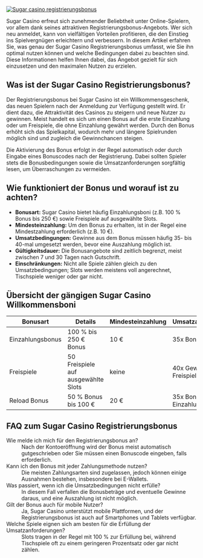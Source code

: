 [![Sugar casino registrierungsbonus](https://123-caf.pages.dev/gitsignup.png)](https://vrmoo.ru/Bt82HjjY)

<p>Sugar Casino erfreut sich zunehmender Beliebtheit unter Online-Spielern, vor allem dank seines attraktiven Registrierungsbonus-Angebots. Wer sich neu anmeldet, kann von vielfältigen Vorteilen profitieren, die den Einstieg ins Spielvergnügen erleichtern und verbessern. In diesem Artikel erfahren Sie, was genau der Sugar Casino Registrierungsbonus umfasst, wie Sie ihn optimal nutzen können und welche Bedingungen dabei zu beachten sind. Diese Informationen helfen Ihnen dabei, das Angebot gezielt für sich einzusetzen und den maximalen Nutzen zu erzielen.</p>  <h2>Was ist der Sugar Casino Registrierungsbonus?</h2> <p>Der Registrierungsbonus bei Sugar Casino ist ein Willkommensgeschenk, das neuen Spielern nach der Anmeldung zur Verfügung gestellt wird. Er dient dazu, die Attraktivität des Casinos zu steigern und neue Nutzer zu gewinnen. Meist handelt es sich um einen Bonus auf die erste Einzahlung oder um Freispiele, die ohne Einzahlung gewährt werden. Durch den Bonus erhöht sich das Spielkapital, wodurch mehr und längere Spielrunden möglich sind und zugleich die Gewinnchancen steigen.</p> <p>Die Aktivierung des Bonus erfolgt in der Regel automatisch oder durch Eingabe eines Bonuscodes nach der Registrierung. Dabei sollten Spieler stets die Bonusbedingungen sowie die Umsatzanforderungen sorgfältig lesen, um Überraschungen zu vermeiden.</p>  <h2>Wie funktioniert der Bonus und worauf ist zu achten?</h2> <ul> <li><strong>Bonusart:</strong> Sugar Casino bietet häufig Einzahlungsboni (z.B. 100 % Bonus bis 250 €) sowie Freispiele auf ausgewählte Slots.</li> <li><strong>Mindesteinzahlung:</strong> Um den Bonus zu erhalten, ist in der Regel eine Mindestzahlung erforderlich (z.B. 10 €).</li> <li><strong>Umsatzbedingungen:</strong> Gewinne aus dem Bonus müssen häufig 35- bis 40-mal umgesetzt werden, bevor eine Auszahlung möglich ist.</li> <li><strong>Gültigkeitsdauer:</strong> Die Bonusangebote sind zeitlich begrenzt, meist zwischen 7 und 30 Tagen nach Gutschrift.</li> <li><strong>Einschränkungen:</strong> Nicht alle Spiele zählen gleich zu den Umsatzbedingungen; Slots werden meistens voll angerechnet, Tischspiele weniger oder gar nicht.</li> </ul>  <h2>Übersicht der gängigen Sugar Casino Willkommensboni</h2> <table> <thead> <tr> <th>Bonusart</th> <th>Details</th> <th>Mindesteinzahlung</th> <th>Umsatzanforderungen</th> <th>Gültigkeitsdauer</th> </tr> </thead> <tbody> <tr> <td>Einzahlungsbonus</td> <td>100 % bis 250 € Bonus</td> <td>10 €</td> <td>35x Bonusbetrag</td> <td>30 Tage</td> </tr> <tr> <td>Freispiele</td> <td>50 Freispiele auf ausgewählte Slots</td> <td>keine</td> <td>40x Gewinne aus Freispielen</td> <td>7 Tage</td> </tr> <tr> <td>Reload Bonus</td> <td>50 % Bonus bis 100 €</td> <td>20 €</td> <td>35x Bonus plus Einzahlung</td> <td>14 Tage</td> </tr> </tbody> </table>  <h2>FAQ zum Sugar Casino Registrierungsbonus</h2> <dl> <dt>Wie melde ich mich für den Registrierungsbonus an?</dt> <dd>Nach der Kontoeröffnung wird der Bonus meist automatisch gutgeschrieben oder Sie müssen einen Bonuscode eingeben, falls erforderlich.</dd>  <dt>Kann ich den Bonus mit jeder Zahlungsmethode nutzen?</dt> <dd>Die meisten Zahlungsarten sind zugelassen, jedoch können einige Ausnahmen bestehen, insbesondere bei E-Wallets.</dd>  <dt>Was passiert, wenn ich die Umsatzbedingungen nicht erfülle?</dt> <dd>In diesem Fall verfallen die Bonusbeträge und eventuelle Gewinne daraus, und eine Auszahlung ist nicht möglich.</dd>  <dt>Gilt der Bonus auch für mobile Nutzer?</dt> <dd>Ja, Sugar Casino unterstützt mobile Plattformen, und der Registrierungsbonus ist auch auf Smartphones und Tablets verfügbar.</dd>  <dt>Welche Spiele eignen sich am besten für die Erfüllung der Umsatzanforderungen?</dt> <dd>Slots tragen in der Regel mit 100 % zur Erfüllung bei, während Tischspiele oft zu einem geringeren Prozentsatz oder gar nicht zählen.</dd> </dl>